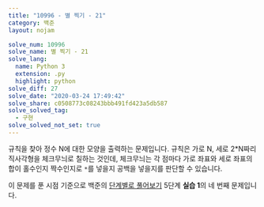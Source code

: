 ```yaml
---
title: "10996 - 별 찍기 - 21"
category: 백준
layout: nojam

solve_num: 10996
solve_name: 별 찍기 - 21
solve_lang:
  name: Python 3
  extension: .py
  highlight: python
solve_diff: 27
solve_date: "2020-03-24 17:49:42"
solve_share: c0508773c08243bbb491fd423a5db587
solve_solved_tag:
  - 구현
solve_solved_not_set: true
---
```


규칙을 찾아 정수 N에 대한 모양을 출력하는 문제입니다. 규칙은 가로 N, 세로 2\*N짜리 직사각형을 체크무늬로 칠하는 것인데, 체크무늬는 각 점마다 가로 좌표와 세로 좌표의 합이 홀수인지 짝수인지로 `*`를 넣을지 공백을 넣을지를 판단할 수 있습니다.

이 문제를 푼 시점 기준으로 백준의 [단계별로 풀어보기](http://noj.am/p/s) 5단계 **실습 1**의 네 번째 문제입니다.
